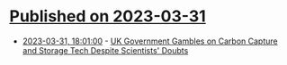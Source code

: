 # [Published on 2023-03-31](index.md)

* [2023-03-31, 18:01:00](https://news.slashdot.org/story/23/03/31/174222/uk-government-gambles-on-carbon-capture-and-storage-tech-despite-scientists-doubts?utm_source=rss1.0mainlinkanon&utm_medium=feed) - [UK Government Gambles on Carbon Capture and Storage Tech Despite Scientists' Doubts](https://news.slashdot.org/story/23/03/31/174222/uk-government-gambles-on-carbon-capture-and-storage-tech-despite-scientists-doubts?utm_source=rss1.0mainlinkanon&utm_medium=feed)

